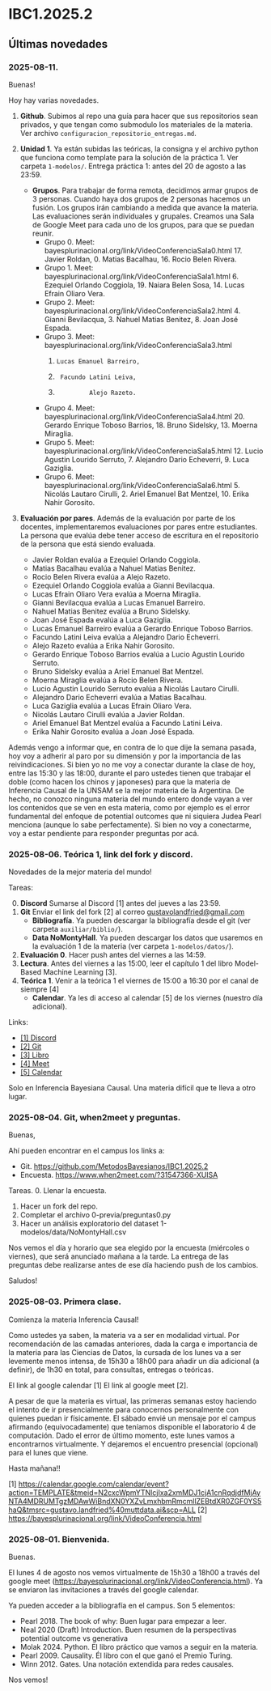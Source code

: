 # IBC1.2025.2

## Últimas novedades

### 2025-08-11.

Buenas!

Hoy hay varias novedades.

1. **Github**. Subimos al repo una guía para hacer que sus repositorios sean privados, y que tengan como submodulo los materiales de la materia. Ver archivo `configuracion_repositorio_entregas.md`.
2. **Unidad 1**. Ya están subidas las teóricas, la consigna y el archivo python que funciona como template para la solución de la práctica 1. Ver carpeta `1-modelos/`. Entrega práctica 1: antes del 20 de agosto a las 23:59.
    - **Grupos**. Para trabajar de forma remota, decidimos armar grupos de 3 personas. Cuando haya dos grupos de 2 personas hacemos un fusión. Los grupos irán cambiando a medida que avance la materia. Las evaluaciones serán individuales y grupales. Creamos una Sala de Google Meet para cada uno de los grupos, para que se puedan reunir.
        - Grupo 0. Meet: bayesplurinacional.org/link/VideoConferenciaSala0.html
            17.         Javier Roldan,
            0.        Matias Bacalhau,
            16.    Rocio Belen Rivera.
        - Grupo 1. Meet: bayesplurinacional.org/link/VideoConferenciaSala1.html
            6.     Ezequiel Orlando Coggiola,
            19.            Naiara Belen Sosa,
            14.     Lucas Efrain Oliaro Vera.
        - Grupo 2. Meet: bayesplurinacional.org/link/VideoConferenciaSala2.html
            4.       Gianni Bevilacqua,
            3.    Nahuel Matias Benitez,
            8.         Joan José Espada.
        - Grupo 3. Meet: bayesplurinacional.org/link/VideoConferenciaSala3.html
            1.     Lucas Emanuel Barreiro,
            11.      Facundo Latini Leiva,
            15.              Alejo Razeto.
        - Grupo 4. Meet: bayesplurinacional.org/link/VideoConferenciaSala4.html
            20.    Gerardo Enrique Toboso Barrios,
            18.                    Bruno Sidelsky,
            13.                   Moerna Miraglia.
        - Grupo 5. Meet: bayesplurinacional.org/link/VideoConferenciaSala5.html
            12.    Lucio Agustin Lourido Serruto,
            7.        Alejandro Dario Echeverri,
            9.                     Luca Gaziglia.
        - Grupo 6. Meet: bayesplurinacional.org/link/VideoConferenciaSala6.html
            5.       Nicolás Lautaro Cirulli,
            2.     Ariel Emanuel Bat Mentzel,
            10.         Erika Nahir Gorosito.

3. **Evaluación por pares**. Además de la evaluación por parte de los docentes, implementaremos evaluaciones por pares entre estudiantes. La persona que evalúa debe tener acceso de escritura en el repositorio de la persona que está siendo evaluada.
    - Javier Roldan evalúa a Ezequiel Orlando Coggiola.
    - Matias Bacalhau evalúa a Nahuel Matias Benitez.
    - Rocio Belen Rivera evalúa a Alejo Razeto.
    - Ezequiel Orlando Coggiola evalúa a Gianni Bevilacqua.
    - Lucas Efrain Oliaro Vera evalúa a Moerna Miraglia.
    - Gianni Bevilacqua evalúa a Lucas Emanuel Barreiro.
    - Nahuel Matias Benitez evalúa a Bruno Sidelsky.
    - Joan José Espada evalúa a Luca Gaziglia.
    - Lucas Emanuel Barreiro evalúa a Gerardo Enrique Toboso Barrios.
    - Facundo Latini Leiva evalúa a Alejandro Dario Echeverri.
    - Alejo Razeto evalúa a Erika Nahir Gorosito.
    - Gerardo Enrique Toboso Barrios evalúa a Lucio Agustin Lourido Serruto.
    - Bruno Sidelsky evalúa a Ariel Emanuel Bat Mentzel.
    - Moerna Miraglia evalúa a Rocio Belen Rivera.
    - Lucio Agustin Lourido Serruto evalúa a Nicolás Lautaro Cirulli.
    - Alejandro Dario Echeverri evalúa a Matias Bacalhau.
    - Luca Gaziglia evalúa a Lucas Efrain Oliaro Vera.
    - Nicolás Lautaro Cirulli evalúa a Javier Roldan.
    - Ariel Emanuel Bat Mentzel evalúa a Facundo Latini Leiva.
    - Erika Nahir Gorosito evalúa a Joan José Espada.


Además vengo a informar que, en contra de lo que dije la semana pasada, hoy voy a adherir al paro por su dimensión y por la importancia de las reivindicaciones. Si bien yo no me voy a conectar durante la clase de hoy, entre las 15:30 y las 18:00, durante el paro ustedes tienen que trabajar el doble (como hacen los chinos y japoneses) para que la materia de Inferencia Causal de la UNSAM se la mejor materia de la Argentina. De hecho, no conozco ninguna materia del mundo entero donde vayan a ver los contenidos que se ven en esta materia, como por ejemplo es el error fundamental del enfoque de potential outcomes que ni siquiera Judea Pearl menciona (aunque lo sabe perfectamente). Si bien no voy a conectarme, voy a estar pendiente para responder preguntas por acá.

### 2025-08-06. Teórica 1, link del fork y discord.

Novedades de la mejor materia del mundo!

Tareas:

0. **Discord** Sumarse al Discord [1] antes del jueves a las 23:59.
0. **Git** Enviar el link del fork [2] al correo gustavolandfried@gmail.com
    - **Bibliografía**. Ya pueden descargar la bibliografía desde el git (ver carpeta `auxiliar/biblio/`).
    - **Data NoMontyHall**. Ya pueden descargar los datos que usaremos en la evaluación 1 de la materia (ver carpeta `1-modelos/datos/`).
0. **Evaluación 0**. Hacer push antes del viernes a las 14:59.
0. **Lectura**. Antes del viernes a las 15:00, leer el capítulo 1 del libro Model-Based Machine Learning [3].
0. **Teórica 1**. Venir a la teórica 1 el viernes de 15:00 a 16:30 por el canal de siempre [4]
    - **Calendar**. Ya les di acceso al calendar [5] de los viernes (nuestro día adicional).


Links:

- [[1] Discord](https://discord.gg/nGjP8vWN3Q)
- [[2] Git](https://github.com/MetodosBayesianos/IBC1.2025.2)
- [[3] Libro](https://www.mbmlbook.com/MBMLbook.pdf)
- [[4] Meet](https://bayesplurinacional.org/link/VideoConferencia.html)
- [[5] Calendar](https://calendar.google.com/calendar/event?action=TEMPLATE&tmeid=NjlqbDZvNm85ZDMya2ZidDlyMGphdHJubTRfMjAyNTA4MDhUMTgwMDAwWiBndXN0YXZvLmxhbmRmcmllZEBtdXR0ZGF0YS5haQ&tmsrc=gustavo.landfried%40muttdata.ai&scp=ALL)

Solo en Inferencia Bayesiana Causal. Una materia difícil que te lleva a otro lugar.

### 2025-08-04. Git, when2meet y preguntas.

Buenas,

Ahí pueden encontrar en el campus los links a:
   - Git. https://github.com/MetodosBayesianos/IBC1.2025.2
   - Encuesta. https://www.when2meet.com/?31547366-XUlSA

Tareas.
0. Llenar la encuesta.
1. Hacer un fork del repo.
2. Completar el archivo 0-previa/preguntas0.py
3. Hacer un análisis exploratorio del dataset 1-modelos/data/NoMontyHall.csv

Nos vemos el día y horario que sea elegido por la encuesta (miércoles o viernes), que será anunciado mañana a la tarde. La entrega de las preguntas debe realizarse antes de ese día haciendo push de los cambios.

Saludos!

### 2025-08-03. Primera clase.

Comienza la materia Inferencia Causal!

Como ustedes ya saben, la materia va a ser en modalidad virtual. Por recomendación de las camadas anteriores, dada la carga e importancia de la materia para las Ciencias de Datos, la cursada de los lunes va a ser levemente menos intensa, de 15h30 a 18h00 para añadir un día adicional (a definir), de 1h30 en total, para consultas, entregas o teóricas.

El link al google calendar [1]
El link al google meet [2].

A pesar de que la materia es virtual, las primeras semanas estoy haciendo el intento de ir presencialmente para conocernos personalmente con quienes puedan ir físicamente. El sábado envié un mensaje por el campus afirmando (equivocadamente) que teníamos disponible el laboratorio 4 de computación. Dado el error de último momento, este lunes vamos a encontrarnos virtualmente. Y dejaremos el encuentro presencial (opcional) para el lunes que viene.

Hasta mañana!!

[1] https://calendar.google.com/calendar/event?action=TEMPLATE&tmeid=N2cxcWpmYTNlcjIxa2xmMDJ1cjA1cnRqdjdfMjAyNTA4MDRUMTgzMDAwWiBndXN0YXZvLmxhbmRmcmllZEBtdXR0ZGF0YS5haQ&tmsrc=gustavo.landfried%40muttdata.ai&scp=ALL
[2] https://bayesplurinacional.org/link/VideoConferencia.html

### 2025-08-01. Bienvenida.

Buenas.

El lunes 4 de agosto nos vemos virtualmente de 15h30 a 18h00 a través del google meet (https://bayesplurinacional.org/link/VideoConferencia.html). Ya se enviaron las invitaciones a través del google calendar.

Ya pueden acceder a la bibliografía en el campus. Son 5 elementos:
- Pearl 2018. The book of why: Buen lugar para empezar a leer.
- Neal 2020 (Draft) Introduction. Buen resumen de la perspectivas potential outcome vs generativa
- Molak 2024. Python. El libro práctico que vamos a seguir en la materia.
- Pearl 2009. Causality. Él libro con el que ganó el Premio Turing.
- Winn 2012. Gates. Una notación extendida para redes causales.

Nos vemos!
